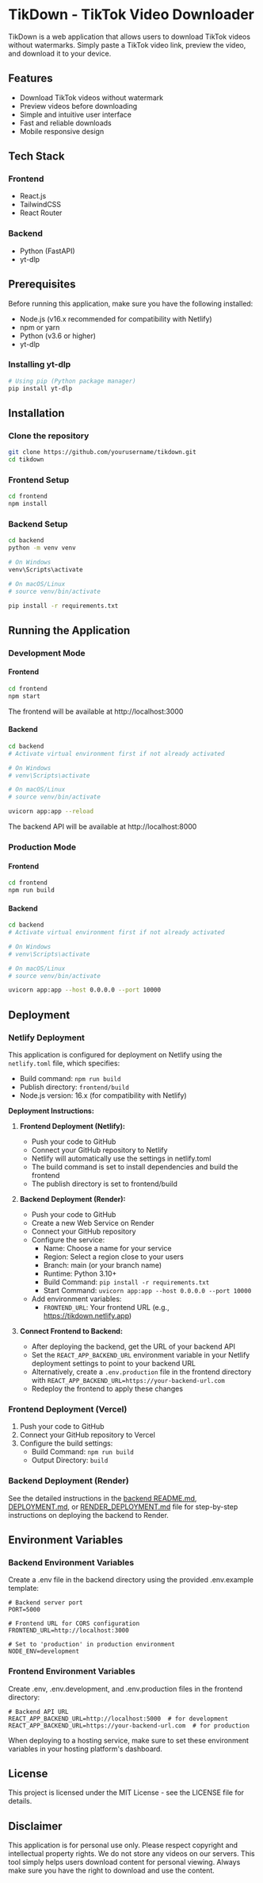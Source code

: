 # TikDown - TikTok Video Downloader

TikDown is a web application that allows users to download TikTok videos without watermarks. Simply paste a TikTok video link, preview the video, and download it to your device.

## Features

- Download TikTok videos without watermark
- Preview videos before downloading
- Simple and intuitive user interface
- Fast and reliable downloads
- Mobile responsive design

## Tech Stack

### Frontend
- React.js
- TailwindCSS
- React Router

### Backend
- Python (FastAPI)
- yt-dlp

## Prerequisites

Before running this application, make sure you have the following installed:

- Node.js (v16.x recommended for compatibility with Netlify)
- npm or yarn
- Python (v3.6 or higher)
- yt-dlp

### Installing yt-dlp

```bash
# Using pip (Python package manager)
pip install yt-dlp
```

## Installation

### Clone the repository

```bash
git clone https://github.com/yourusername/tikdown.git
cd tikdown
```

### Frontend Setup

```bash
cd frontend
npm install
```

### Backend Setup

```bash
cd backend
python -m venv venv

# On Windows
venv\Scripts\activate

# On macOS/Linux
# source venv/bin/activate

pip install -r requirements.txt
```

## Running the Application

### Development Mode

#### Frontend

```bash
cd frontend
npm start
```

The frontend will be available at http://localhost:3000

#### Backend

```bash
cd backend
# Activate virtual environment first if not already activated

# On Windows
# venv\Scripts\activate

# On macOS/Linux
# source venv/bin/activate

uvicorn app:app --reload
```

The backend API will be available at http://localhost:8000

### Production Mode

#### Frontend

```bash
cd frontend
npm run build
```

#### Backend

```bash
cd backend
# Activate virtual environment first if not already activated

# On Windows
# venv\Scripts\activate

# On macOS/Linux
# source venv/bin/activate

uvicorn app:app --host 0.0.0.0 --port 10000
```

## Deployment

### Netlify Deployment

This application is configured for deployment on Netlify using the `netlify.toml` file, which specifies:

- Build command: `npm run build`
- Publish directory: `frontend/build`
- Node.js version: 16.x (for compatibility with Netlify)

**Deployment Instructions:**

1. **Frontend Deployment (Netlify):**
   - Push your code to GitHub
   - Connect your GitHub repository to Netlify
   - Netlify will automatically use the settings in netlify.toml
   - The build command is set to install dependencies and build the frontend
   - The publish directory is set to frontend/build

2. **Backend Deployment (Render):**
   - Push your code to GitHub
   - Create a new Web Service on Render
   - Connect your GitHub repository
   - Configure the service:
     - Name: Choose a name for your service
     - Region: Select a region close to your users
     - Branch: main (or your branch name)
     - Runtime: Python 3.10+
     - Build Command: `pip install -r requirements.txt`
     - Start Command: `uvicorn app:app --host 0.0.0.0 --port 10000`
   - Add environment variables:
     - `FRONTEND_URL`: Your frontend URL (e.g., https://tikdown.netlify.app)

3. **Connect Frontend to Backend:**
   - After deploying the backend, get the URL of your backend API
   - Set the `REACT_APP_BACKEND_URL` environment variable in your Netlify deployment settings to point to your backend URL
   - Alternatively, create a `.env.production` file in the frontend directory with `REACT_APP_BACKEND_URL=https://your-backend-url.com`
   - Redeploy the frontend to apply these changes

### Frontend Deployment (Vercel)

1. Push your code to GitHub
2. Connect your GitHub repository to Vercel
3. Configure the build settings:
   - Build Command: `npm run build`
   - Output Directory: `build`

### Backend Deployment (Render)

See the detailed instructions in the [backend README.md](backend/README.md), [DEPLOYMENT.md](DEPLOYMENT.md), or [RENDER_DEPLOYMENT.md](RENDER_DEPLOYMENT.md) file for step-by-step instructions on deploying the backend to Render.


## Environment Variables

### Backend Environment Variables
Create a .env file in the backend directory using the provided .env.example template:

```
# Backend server port
PORT=5000

# Frontend URL for CORS configuration
FRONTEND_URL=http://localhost:3000

# Set to 'production' in production environment
NODE_ENV=development
```

### Frontend Environment Variables
Create .env, .env.development, and .env.production files in the frontend directory:

```
# Backend API URL
REACT_APP_BACKEND_URL=http://localhost:5000  # for development
REACT_APP_BACKEND_URL=https://your-backend-url.com  # for production
```

When deploying to a hosting service, make sure to set these environment variables in your hosting platform's dashboard.

## License

This project is licensed under the MIT License - see the LICENSE file for details.

## Disclaimer

This application is for personal use only. Please respect copyright and intellectual property rights. We do not store any videos on our servers. This tool simply helps users download content for personal viewing. Always make sure you have the right to download and use the content.